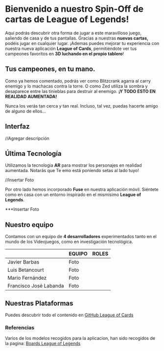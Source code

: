 ﻿# Bienvenido a nuestro Spin-Off de cartas de League of Legends!

Aquí podrás descubrir otra forma de jugar a este maravilloso juego, saliendo de casa y de tus pantallas. Gracias a nuestras **nuevas cartas,** podéis jugar en cualquier lugar.
¡Ademas puedes mejorar tu experiencia con nuestra nueva aplicación **League of Cards**, permitiéndote ver tus campeones favoritos en **3D luchando en el propio tablero**!

## Tus campeones, en tu mano.

Como ya hemos comentado, podrás ver como Blitzcrank agarra al carry enemigo y lo machacas contra la torre. O como Zed utiliza la sombra y desaparece entre las tinieblas para destruir al enemigo. **¡Y TODO ESTO EN REALIDAD AUMENTADA!**

Nunca los verás tan cerca y tan real.
Incluso, tal vez, puedas hacerte amigo de alguno de ellos...

## Interfaz

//Agregar descripción


## Última Tecnología

Utilizamos la tecnologia **AR** para mostrar los personajes en realidad aumentada. Notarás que Te emo está poniendo setas al lado tuyo!

 //Insertar Foto
 
Por otro lado hemos incorporado **Fuse** en nuestra aplicación móvil. Siéntete como en casa con un entorno inspirado en el mismísimo **League of Legends**.

***Insertar Foto

## Nuestro equipo

Contamos con un equipo de **4 desarrolladores** experimentados tanto en el mundo de los Videojuegos, como en investigación tecnológica. 

|                |EQUIPO                          |ROLES                        |
|----------------|-------------------------------|-----------------------------|
|Javier Barbas|Foto            |            |
|Luis Betancourt         | Foto            |            |
|Mario Fernández         | Foto|             |
|Francisco José Labanda  | Foto|                |

## Nuestras Plataformas

Puedes descubrir todo el contenido en [GitHub League of Cards](https://github.com/marferfer/SpinOff-LoL/)

### Referencias

Varios de los modelos recogidos para la aplicacion, han sido recogidos de la pagina: [Boards League of Legends](https://boards.na.leagueoflegends.com/en/c/story-art/nMjMzxOK-champion-3d-models-d)



